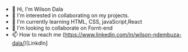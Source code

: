 - 👋 Hi, I'm Wilson Dala
- 👀 I'm interested in collaborating on my projects.
- 🌱 I'm currently learning HTML, CSS, javaScript,React
- 💞️ I'm looking to collaborate on Fornt-end
- 📫 How to reach me (https://www.linkedin.com/in/wilson-ndembuza-dala/)[LinkdIn]

<!---
wilsondala/wilsondala is a special ✨ repository because its `README.md` (this file) appears in your GitHub profile.
You can click on the Preview link to take a look at your changes.
--->
